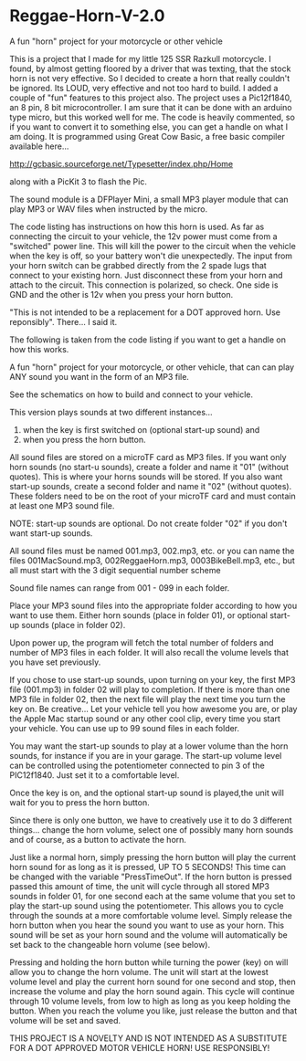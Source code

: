 # Reggae-Horn-V-2.0
A fun "horn" project for your motorcycle or other vehicle

This is a project that I made for my little 125 SSR Razkull motorcycle. I found, by almost getting floored by a driver that was texting, that the stock horn is not very effective. So I decided to create a horn that really couldn't be ignored. Its LOUD, very effective and not too hard to build. I added a couple of "fun" features to this project also. The project uses a Pic12f1840, an 8 pin, 8 bit microcontroller. I am sure that it can be done with an arduino type micro, but this worked well for me. The code is heavily commented, so if you want to convert it to something else, you can get a handle on what I am doing. It is programmed using Great Cow Basic, a free basic compiler available here...

http://gcbasic.sourceforge.net/Typesetter/index.php/Home

along with a PicKit 3 to flash the Pic.

The sound module is a DFPlayer Mini, a small MP3 player module that can play MP3 or WAV files when instructed by the micro.

The code listing has instructions on how this horn is used. As far as connecting the circuit to your vehicle, the 12v power must come from a "switched" power line. This will kill the power to the circuit when the vehicle when the key is off, so your battery won't die unexpectedly. The input from your horn switch can be grabbed directly from the 2 spade lugs that connect to your existing horn. Just disconnect these from your horn and attach to the circuit. This connection is polarized, so check. One side is GND and the other is 12v when you press your horn button.

"This is not intended to be a replacement for a DOT approved horn. Use reponsibly". There... I said it.

The following is taken from the code listing if you want to get a handle on how this works.


A fun "horn" project for your motorcycle, or other vehicle, that can can play ANY sound you want in the form of an MP3 file.

See the schematics on how to build and connect to your vehicle.

This version plays sounds at two different instances...

1) when the key is first switched on (optional start-up sound) and
2) when you press the horn button.

All sound files are stored on a microTF card as MP3 files. If you want only horn sounds (no start-u sounds), create a folder and name it "01" (without quotes). This is where your horns sounds will be stored. If you also want start-up sounds, create a second folder and name it "02" (without quotes). These folders need to be on the root of your microTF card and must contain at least one MP3 sound file.

NOTE: start-up sounds are optional. Do not create folder "02" if you don't want start-up sounds.                                           

All sound files must be named 001.mp3, 002.mp3, etc. or you can name the files 001MacSound.mp3, 002ReggaeHorn.mp3, 0003BikeBell.mp3, etc., but all must start with the 3 digit sequential number scheme

Sound file names can range from 001 - 099 in each folder.

Place your MP3 sound files into the appropriate folder according to how you want to use them. Either horn sounds (place in folder 01), or optional start-up sounds (place in folder 02).

Upon power up, the program will fetch the total number of folders and number of MP3 files in each folder. It will also recall the volume levels that you have set previously.

If you chose to use start-up sounds, upon turning on your key, the first MP3 file (001.mp3) in folder 02 will play to completion. If there is more than one MP3 file in folder 02, then the next file will play the next time you turn the key on. Be creative... Let your vehicle tell you how awesome you are, or play the Apple Mac startup sound or any other cool clip, every time you start your vehicle. You can use up to 99 sound files in each folder.

You may want the start-up sounds to play at a lower volume than the horn sounds, for instance if you are in your garage. The start-up volume level can be controlled using the potentiometer connected to pin 3 of the PIC12f1840. Just set it to a comfortable level.

Once the key is on, and the optional start-up sound is played,the unit will wait for you to press the horn button.

Since there is only one button, we have to creatively use it to do 3 different things... change the horn volume, select one of possibly many horn sounds and of course, as a button to activate the horn.

Just like a normal horn, simply pressing the horn button will play the current horn sound for as long as it is pressed, UP TO 5 SECONDS! This time can be changed with the variable "PressTimeOut". If the horn button is pressed passed this amount of time, the unit will cycle through all stored MP3 sounds in folder 01, for one second each at the same volume that you set to play the start-up sound using the potentiometer. This allows you to cycle through the sounds at a more comfortable volume level. Simply release the horn button when you hear the sound you want to use as your horn. This sound will be set as your horn sound and the volume will automatically be set back to the changeable horn volume (see below).

Pressing and holding the horn button while turning the power (key) on will allow you to change the horn volume. The unit will start at the lowest volume level and play the current horn sound for one second and stop, then increase the volume and play the horn sound again. This cycle will continue through 10 volume levels, from low to high as long as you keep holding the button. When you reach the volume you like, just release the button and that volume will be set and saved.
 
THIS PROJECT IS A NOVELTY AND IS NOT INTENDED AS A SUBSTITUTE FOR A DOT APPROVED MOTOR VEHICLE HORN! USE RESPONSIBLY!
